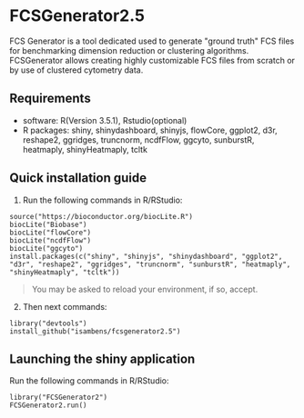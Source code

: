 # FCSGenerator2.5
FCS Generator is a tool dedicated used to generate "ground truth" FCS files for benchmarking dimension reduction or clustering algorithms. FCSGenerator allows creating highly customizable FCS files from scratch or by use of clustered cytometry data.
 
	
## Requirements
  * software: R(Version 3.5.1), Rstudio(optional)
  * R packages: shiny, shinydashboard, shinyjs, flowCore, ggplot2, d3r, reshape2, ggridges, truncnorm, ncdfFlow, ggcyto, sunburstR, heatmaply, shinyHeatmaply, tcltk
  
## Quick installation guide

  1. Run the following commands in R/RStudio:
```
source("https://bioconductor.org/biocLite.R")
biocLite("Biobase")
biocLite("flowCore")
biocLite("ncdfFlow")
biocLite("ggcyto")
install.packages(c("shiny", "shinyjs", "shinydashboard", "ggplot2", "d3r", "reshape2", "ggridges", "truncnorm", "sunburstR", "heatmaply", "shinyHeatmaply", "tcltk"))

```
  >You may be asked to reload your environment, if so, accept.
  
  2. Then next commands:
```
library("devtools")
install_github("isambens/fcsgenerator2.5")
```

  
## Launching the shiny application

  Run the following commands in R/RStudio:
```
library("FCSGenerator2")
FCSGenerator2.run()
```